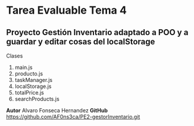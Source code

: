 # Tarea Evaluable Tema 4
## Proyecto Gestión Inventario adaptado a POO y a guardar y editar cosas del localStorage

Clases
1. main.js
2. producto.js
3. taskManager.js
4. localStorage.js
5. totalPrice.js
6. searchProducts.js

**Autor** Alvaro Fonseca Hernandez
**GitHub** https://github.com/AF0ns3ca/PE2-gestorInventario.git